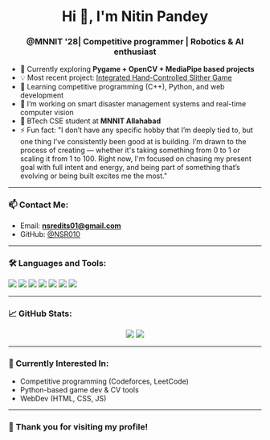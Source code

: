 <h1 align="center">Hi 👋, I'm Nitin Pandey</h1>
<h3 align="center"> @MNNIT '28| Competitive programmer | Robotics & AI enthusiast</h3>

- 🧠 Currently exploring **Pygame + OpenCV + MediaPipe based projects**
- 💡 Most recent project: [Integrated Hand-Controlled Slither Game](https://github.com/NSR010/Integrated_hand_control_slither_game)
- 🚀 Learning competitive programming (C++), Python, and web development
- 🔭 I’m working on smart disaster management systems and real-time computer vision
- 🏫 BTech CSE student at **MNNIT Allahabad**
- ⚡ Fun fact: "I don’t have any specific hobby that I’m deeply tied to, but one thing I’ve consistently been good at is building. I’m drawn to the process of creating — whether it's taking something from 0 to 1 or scaling it from 1 to 100. Right now, I'm focused on chasing my present goal with full intent and energy, and being part of something that’s evolving or being built excites me the most."

---

### 📫 Contact Me:
- Email: **nsredits01@gmail.com**
- GitHub: [@NSR010](https://github.com/NSR010)

---

### 🛠️ Languages and Tools:
<p>
  <img src="https://img.shields.io/badge/C++-00599C?style=for-the-badge&logo=c%2B%2B&logoColor=white"/>
  <img src="https://img.shields.io/badge/Python-3670A0?style=for-the-badge&logo=python&logoColor=ffdd54"/>
  <img src="https://img.shields.io/badge/JavaScript-F7DF1E?style=for-the-badge&logo=javascript&logoColor=black"/>
  <img src="https://img.shields.io/badge/OpenCV-27338e?style=for-the-badge&logo=opencv&logoColor=white"/>
  <img src="https://img.shields.io/badge/MediaPipe-FF6F00?style=for-the-badge&logo=mediapipe&logoColor=white"/>
  <img src="https://img.shields.io/badge/Pygame-0d1117?style=for-the-badge&logo=python&logoColor=white"/>
  <img src="https://img.shields.io/badge/GitHub-181717?style=for-the-badge&logo=github&logoColor=white"/>
</p>

---

### 📈 GitHub Stats:
<p align="center">
  <img src="https://github-readme-stats.vercel.app/api?username=NSR010&show_icons=true&theme=tokyonight" />
  <img src="https://github-readme-streak-stats.herokuapp.com/?user=NSR010&theme=tokyonight"/>
</p>

---

### 🧠 Currently Interested In:
- Competitive programming (Codeforces, LeetCode)
- Python-based game dev & CV tools
- WebDev (HTML, CSS, JS)

---

### 🙏 Thank you for visiting my profile!

